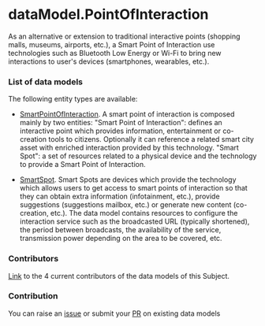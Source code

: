 # dataModel.PointOfInteraction
As an alternative or extension to traditional interactive points (shopping malls, museums, airports, etc.), a Smart Point of Interaction use technologies such as Bluetooth Low Energy or Wi-Fi to bring new interactions to user's devices (smartphones, wearables, etc.).

### List of data models

The following entity types are available:
- [SmartPointOfInteraction](https://github.com/smart-data-models/dataModel.PointOfInteraction/blob/master/SmartPointOfInteraction/README.md). A smart point of interaction is composed mainly by two entities: "Smart Point of Interaction": defines an
interactive point which provides information, entertainment or co-creation tools to citizens.
Optionally it can reference a related smart city asset with enriched interaction provided by this technology.
"Smart Spot": a set of resources related to a physical device and the technology to provide a Smart Point of Interaction.


- [SmartSpot](https://github.com/smart-data-models/dataModel.PointOfInteraction/blob/master/SmartSpot/README.md). Smart Spots are devices which provide the technology which allows users to get
access to smart points of interaction so that they can obtain extra information
(infotainment, etc.), provide suggestions (suggestions mailbox, etc.) or
generate new content (co-creation, etc.). The data model contains resources to
configure the interaction service such as the broadcasted URL (typically
shortened), the period between broadcasts, the availability of the service,
transmission power depending on the area to be covered, etc.




### Contributors
[Link](https://github.com/smart-data-models/dataModel.PointOfInteraction/blob/master/CONTRIBUTORS.yaml) to the 4 current contributors of the data models of this Subject.


### Contribution
You can raise an [issue](https://github.com/smart-data-models/dataModel.PointOfInteraction/issues) or submit your [PR](https://github.com/smart-data-models/dataModel.PointOfInteraction/pulls) on existing data models


